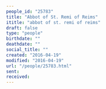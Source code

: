 ```yaml
---
people_id: "25783"
title: "Abbot of St. Remi of Reims"
ititle: "abbot of st. remi of reims"
draft: false
type: "people"
birthdate: ""
deathdate: ""
social_title: ""
created: "2016-04-19"
modified: "2016-04-19"
url: "/people/25783.html"
sent:
received:
---
```

